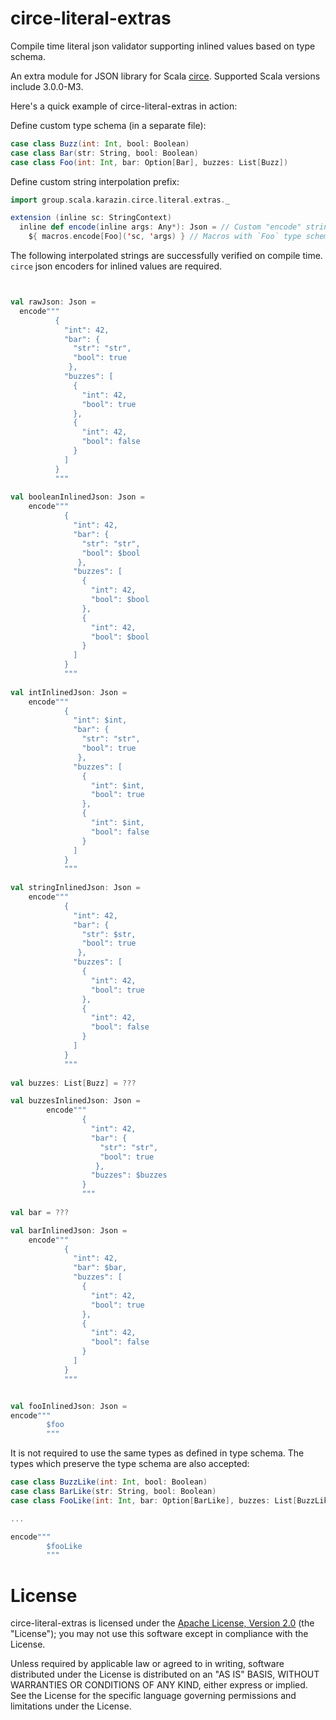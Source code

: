 # circe-literal-extras

Compile time literal json validator supporting inlined values based on type schema.

An extra module for JSON library for Scala [circe](https://github.com/circe/circe). Supported Scala versions include 3.0.0-M3.

Here's a quick example of circe-literal-extras in action:

Define custom type schema (in a separate file):
```scala
case class Buzz(int: Int, bool: Boolean)
case class Bar(str: String, bool: Boolean)
case class Foo(int: Int, bar: Option[Bar], buzzes: List[Buzz])
```

Define custom string interpolation prefix:
```scala
import group.scala.karazin.circe.literal.extras._

extension (inline sc: StringContext)
  inline def encode(inline args: Any*): Json = // Custom "encode" string interpolation prefix
    ${ macros.encode[Foo]('sc, 'args) } // Macros with `Foo` type schema
```

The following interpolated strings are successfully verified on compile time. `circe` json encoders for inlined values are required. 
```scala


val rawJson: Json =
  encode"""
          {
            "int": 42,
            "bar": {
              "str": "str",
              "bool": true
             },
            "buzzes": [
              {
                "int": 42,
                "bool": true
              },
              {
                "int": 42,
                "bool": false
              }
            ]
          }
          """
          
val booleanInlinedJson: Json =
    encode"""
            {
              "int": 42,
              "bar": {
                "str": "str",
                "bool": $bool
               },
              "buzzes": [
                {
                  "int": 42,
                  "bool": $bool
                },
                {
                  "int": 42,
                  "bool": $bool
                }
              ]
            }
            """
            
val intInlinedJson: Json =
    encode"""
            {
              "int": $int,
              "bar": {
                "str": "str",
                "bool": true
               },
              "buzzes": [
                {
                  "int": $int,
                  "bool": true
                },
                {
                  "int": $int,
                  "bool": false
                }
              ]
            }
            """
            
val stringInlinedJson: Json =
    encode"""
            {
              "int": 42,
              "bar": {
                "str": $str,
                "bool": true
               },
              "buzzes": [
                {
                  "int": 42,
                  "bool": true
                },
                {
                  "int": 42,
                  "bool": false
                }
              ]
            }
            """
            
val buzzes: List[Buzz] = ???

val buzzesInlinedJson: Json =
        encode"""
                {
                  "int": 42,
                  "bar": {
                    "str": "str",
                    "bool": true
                   },
                  "buzzes": $buzzes
                }
                """
   
val bar = ???

val barInlinedJson: Json =
    encode"""
            {
              "int": 42,
              "bar": $bar,
              "buzzes": [
                {
                  "int": 42,
                  "bool": true
                },
                {
                  "int": 42,
                  "bool": false
                }
              ]
            }
            """


val fooInlinedJson: Json =
encode"""
        $foo
        """
```

It is not required to use the same types as defined in type schema. The types which preserve the type schema are also accepted:

```scala
case class BuzzLike(int: Int, bool: Boolean)
case class BarLike(str: String, bool: Boolean)
case class FooLike(int: Int, bar: Option[BarLike], buzzes: List[BuzzLike])

...

encode"""
        $fooLike
        """
```

# License
circe-literal-extras is licensed under the [Apache License, Version 2.0](http://www.apache.org/licenses/LICENSE-2.0) (the "License"); you may not use this software except in compliance with the License.

Unless required by applicable law or agreed to in writing, software distributed under the License is distributed on an "AS IS" BASIS, WITHOUT WARRANTIES OR CONDITIONS OF ANY KIND, either express or implied. See the License for the specific language governing permissions and limitations under the License.



